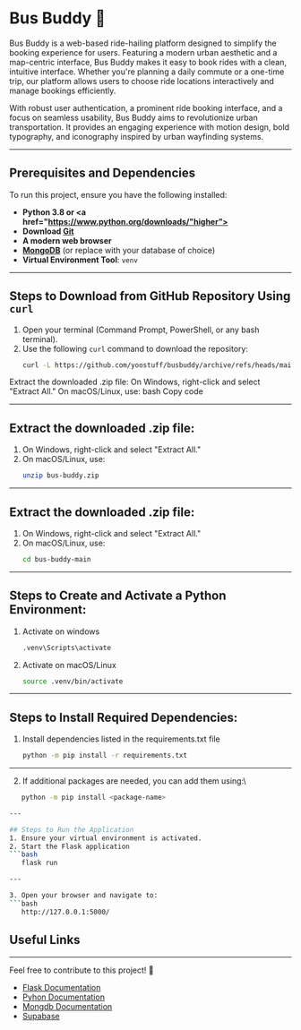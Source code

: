# Bus Buddy 🚌

Bus Buddy is a web-based ride-hailing platform designed to simplify the booking experience for users. Featuring a modern urban aesthetic and a map-centric interface, Bus Buddy makes it easy to book rides with a clean, intuitive interface. Whether you're planning a daily commute or a one-time trip, our platform allows users to choose ride locations interactively and manage bookings efficiently.

With robust user authentication, a prominent ride booking interface, and a focus on seamless usability, Bus Buddy aims to revolutionize urban transportation. It provides an engaging experience with motion design, bold typography, and iconography inspired by urban wayfinding systems.

---

## Prerequisites and Dependencies
To run this project, ensure you have the following installed:
- **Python 3.8 or <a href="https://www.python.org/downloads/"higher"></a>**
- **Download <a href="https://git-scm.com/downloads">Git<a/>**
- **A modern web browser**
- **<a href="https://www.mongodb.com/lp/cloud/atlas/try4-reg?utm_source=bing&utm_campaign=search_bs_pl_evergreen_atlas_core_prosp-brand_gic-null_emea-za_ps-all_desktop_eng_lead&utm_term=download%20mongodb%20atlas&utm_medium=cpc_paid_search&utm_ad=e&utm_ad_campaign_id=415204555&adgroup=1218259353516042&msclkid=07f4b80fe0121337a923df4673fe05ff">MongoDB</a>** (or replace with your database of choice)
- **Virtual Environment Tool**: `venv`

---

## Steps to Download from GitHub Repository Using `curl`

1. Open your terminal (Command Prompt, PowerShell, or any bash terminal).
2. Use the following `curl` command to download the repository:
   ```bash
   curl -L https://github.com/yoostuff/busbuddy/archive/refs/heads/main.zip -o bus-buddy.zip

Extract the downloaded .zip file:
On Windows, right-click and select "Extract All."
On macOS/Linux, use:
bash
Copy code

---

## Extract the downloaded .zip file:

1. On Windows, right-click and select "Extract All."
2. On macOS/Linux, use:
   ```bash
   unzip bus-buddy.zip

---

## Extract the downloaded .zip file:

1. On Windows, right-click and select "Extract All."
2. On macOS/Linux, use:
   ```bash
   cd bus-buddy-main

---

## Steps to Create and Activate a Python Environment:
1. Activate on windows
   ```bash
   .venv\Scripts\activate

2. Activate on macOS/Linux
   ```bash
   source .venv/bin/activate
   
---

## Steps to Install Required Dependencies:
1. Install dependencies listed in the requirements.txt file
   ```bash
   python -m pip install -r requirements.txt

---

2. If additional packages are needed, you can add them using:\
```bash
   python -m pip install <package-name>

---

## Steps to Run the Application
1. Ensure your virtual environment is activated.
2. Start the Flask application
```bash
   flask run

---

3. Open your browser and navigate to:
```bash
   http://127.0.0.1:5000/

```

## Useful Links
-----
Feel free to contribute to this project! 🚀 
 - <a href="https://flask.palletsprojects.com/en/stable/">Flask Documentation</a>
 - <a href="https://www.bing.com/search?q=Python+Official+Website&FORM=SSQNT1&PC=U531">Pyhon Documentation</a>
 - <a href="https://www.mongodb.com/docs/">Mongdb Documentation</a>
 -  <a href="https://supabase.com/docs">Supabase</a>
